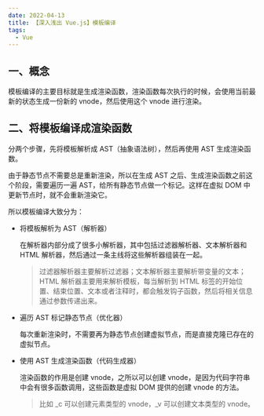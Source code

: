 ```yaml
---
date: 2022-04-13
title: 【深入浅出 Vue.js】模板编译
tags: 
  - Vue
---
```


## 一、概念

模板编译的主要目标就是生成渲染函数，渲染函数每次执行的时候，会使用当前最新的状态生成一份新的 vnode，然后使用这个 vnode 进行渲染。

## 二、将模板编译成渲染函数

分两个步骤，先将模板解析成 AST（抽象语法树），然后再使用 AST 生成渲染函数。

由于静态节点不需要总是重新渲染，所以在生成 AST 之后、生成渲染函数之前这个阶段，需要遍历一遍 AST，给所有静态节点做一个标记。这样在虚拟 DOM 中更新节点时，就不会重新渲染它。

所以模板编译大致分为：

- 将模板解析为 AST（解析器）
    
    在解析器内部分成了很多小解析器，其中包括过滤器解析器、文本解析器和 HTML 解析器，然后通过一条主线将这些解析器组装在一起。
    
    > 过滤器解析器主要解析过滤器；文本解析器主要解析带变量的文本；HTML 解析器主要用来解析模板，每当解析到 HTML 标签的开始位置、结束位置、文本或者注释时，都会触发钩子函数，然后将相关信息通过参数传递出来。
    
- 遍历 AST 标记静态节点（优化器）
    
    每次重新渲染时，不需要再为静态节点创建虚拟节点，而是直接克隆已存在的虚拟节点。
    
- 使用 AST 生成渲染函数（代码生成器）
    
    渲染函数的作用是创建 vnode，之所以可以创建 vnode，是因为代码字符串中会有很多函数调用，这些函数是虚拟 DOM 提供的创建 vnode 的方法。
    
    > 比如 _c 可以创建元素类型的 vnode，_v 可以创建文本类型的 vnode。
    